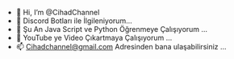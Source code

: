 - 👋 Hi, I’m @CihadChannel
- 👀 Discord Botları ile İlgileniyorum...
- 🌱 Şu An Java Script ve Python Öğrenmeye Çalışıyorum ...
- 💞️ YouTube ye Video Çıkartmaya Çalışıyorum ...
- 📫 Cihadchannel@gmail.com Adresinden bana ulaşabilirsiniz ...

<!---
CihadChannel/CihadChannel is a ✨ special ✨ repository because its `README.md` (this file) appears on your GitHub profile
You can click the Preview link to take a look at your changes.
--->

